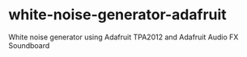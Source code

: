 # white-noise-generator-adafruit
White noise generator using Adafruit TPA2012 and Adafruit Audio FX Soundboard
